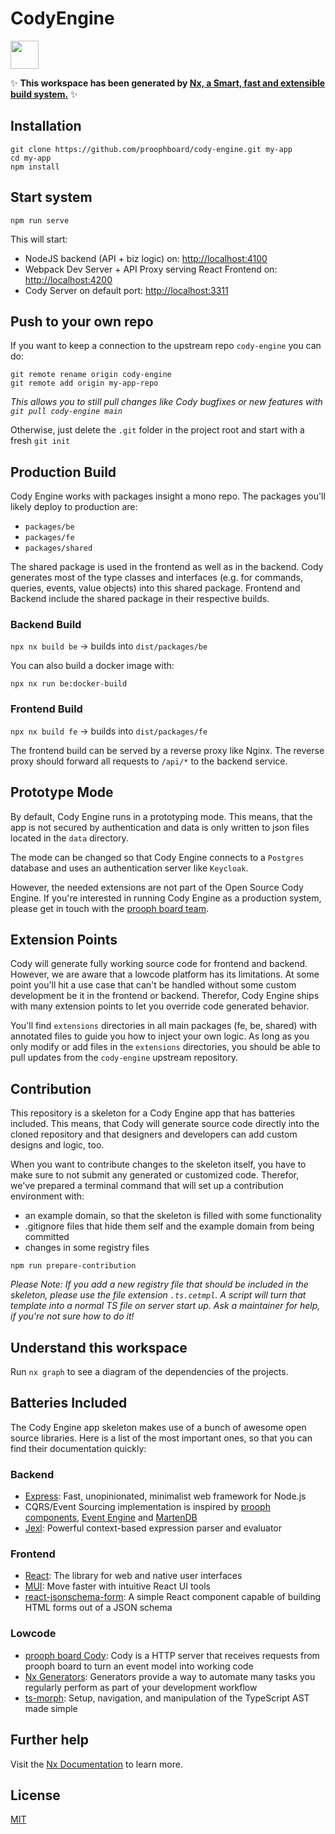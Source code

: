 # CodyEngine

<a alt="Nx logo" href="https://nx.dev" target="_blank" rel="noreferrer"><img src="https://raw.githubusercontent.com/nrwl/nx/master/images/nx-logo.png" width="45"></a>

✨ **This workspace has been generated by [Nx, a Smart, fast and extensible build system.](https://nx.dev)** ✨

## Installation 

```
git clone https://github.com/proophboard/cody-engine.git my-app
cd my-app
npm install
```

## Start system

`npm run serve`

This will start:

- NodeJS backend (API + biz logic) on: [http://localhost:4100](http://localhost:4100)
- Webpack Dev Server + API Proxy serving React Frontend on: [http://localhost:4200](http://localhost:4200)
- Cody Server on default port: [http://localhost:3311](http://localhost:3311)

## Push to your own repo

If you want to keep a connection to the upstream repo `cody-engine` you can do:

```
git remote rename origin cody-engine
git remote add origin my-app-repo
```

*This allows you to still pull changes like Cody bugfixes or new features with `git pull cody-engine main`*

Otherwise, just delete the `.git` folder in the project root and start with a fresh `git init`

## Production Build

Cody Engine works with packages insight a mono repo. The packages you'll likely deploy to production are:

- `packages/be`
- `packages/fe`
- `packages/shared`

The shared package is used in the frontend as well as in the backend. Cody generates most of the type classes and interfaces (e.g. for commands, queries, events, value objects)
into this shared package. Frontend and Backend include the shared package in their respective builds.

### Backend Build

`npx nx build be` -> builds into `dist/packages/be`

You can also build a docker image with:

`npx nx run be:docker-build`

### Frontend Build

`npx nx build fe` -> builds into `dist/packages/fe`

The frontend build can be served by a reverse proxy like Nginx. The reverse proxy should forward all requests to `/api/*`
to the backend service.

## Prototype Mode

By default, Cody Engine runs in a prototyping mode. This means, that the app is not secured by authentication and data is
only written to json files located in the `data` directory.

The mode can be changed so that Cody Engine connects to a `Postgres` database and uses an authentication server like `Keycloak`.

However, the needed extensions are not part of the Open Source Cody Engine. If you're interested in running Cody Engine as a
production system, please get in touch with the [prooph board team](https://prooph-software.de/#board).

## Extension Points

Cody will generate fully working source code for frontend and backend. However, we are aware that a lowcode platform has its
limitations. At some point you'll hit a use case that can't be handled without some custom development be it in the frontend or backend.
Therefor, Cody Engine ships with many extension points to let you override code generated behavior.

You'll find `extensions` directories in all main packages (fe, be, shared) with annotated files to guide you how to inject your own logic.
As long as you only modify or add files in the `extensions` directories, you should be able to pull updates from the `cody-engine` upstream repository.

## Contribution

This repository is a skeleton for a Cody Engine app that has batteries included. This means, that Cody will
generate source code directly into the cloned repository and that designers and developers can add custom designs and logic, too.

When you want to contribute changes to the skeleton itself, you have to make sure to not submit any generated or customized code.
Therefor, we've prepared a terminal command that will set up a contribution environment with:

- an example domain, so that the skeleton is filled with some functionality
- .gitignore files that hide them self and the example domain from being committed
- changes in some registry files

`npm run prepare-contribution`

*Please Note: If you add a new registry file that should be included in the skeleton, please use the file extension `.ts.cetmpl`. 
A script will turn that template into a normal TS file on server start up. 
Ask a maintainer for help, if you're not sure how to do it!*

## Understand this workspace

Run `nx graph` to see a diagram of the dependencies of the projects.

## Batteries Included

The Cody Engine app skeleton makes use of a bunch of awesome open source libraries. Here is a list of the most important ones, so that you can find their documentation quickly:

### Backend

- [Express](https://expressjs.com/): Fast, unopinionated, minimalist web framework for Node.js
- CQRS/Event Sourcing implementation is inspired by [prooph components](https://getprooph.org/), [Event Engine](https://event-engine.github.io/) and [MartenDB](https://martendb.io/)
- [Jexl](https://github.com/TomFrost/jexl): Powerful context-based expression parser and evaluator

### Frontend
- [React](https://react.dev/): The library for web and native user interfaces
- [MUI](https://mui.com/): Move faster with intuitive React UI tools
- [react-jsonschema-form](https://rjsf-team.github.io/react-jsonschema-form/docs/): A simple React component capable of building HTML forms out of a JSON schema

### Lowcode

- [prooph board Cody](https://wiki.prooph-board.com/cody/Cody-Server.html): Cody is a HTTP server that receives requests from prooph board to turn an event model into working code
- [Nx Generators](https://nx.dev/plugin-features/use-code-generators): Generators provide a way to automate many tasks you regularly perform as part of your development workflow
- [ts-morph](https://ts-morph.com/): Setup, navigation, and manipulation of the TypeScript AST made simple

## Further help

Visit the [Nx Documentation](https://nx.dev) to learn more.

## License

[MIT](LICENSE)

